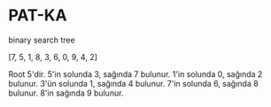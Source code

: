 # PAT-KA
binary search tree

[7, 5, 1, 8, 3, 6, 0, 9, 4, 2]

Root 5'dir. 5'in solunda 3, sağında 7 bulunur. 1'in solunda 0, sağında 2 bulunur. 3'ün solunda 1, sağında 4 bulunur. 7'in solunda 6, sağında 8 bulunur. 8'in sağında 9 bulunur.

